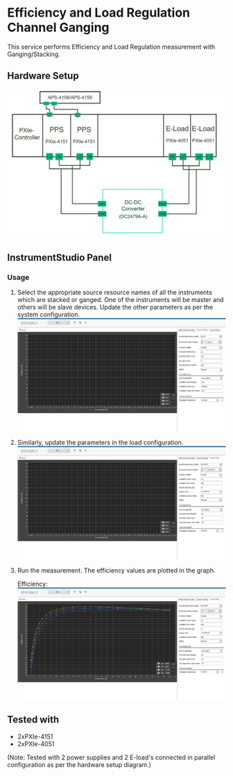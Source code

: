 # Efficiency and Load Regulation Channel Ganging
This service performs Efficiency and Load Regulation measurement with Ganging/Stacking.

## Hardware Setup
  ![alt text](../meas-images/ganging-hw-setup.png)

## InstrumentStudio Panel

### Usage

1. Select the appropriate source resource names of all the instruments which are stacked or ganged. One of the instruments will be master and others will be slave devices. Update the other parameters as per the system configuration.
   ![alt text](../meas-images/efficiency-source-config.png)

2. Similarly, update the parameters in the load configuration.
   ![alt text](../meas-images/efficiency-load-config.png)

3. Run the measurement. The efficiency values are plotted in the graph.
   
   Efficiency:
   ![alt text](../meas-images/efficiency-meas-results.png)

## Tested with
- 2xPXIe-4151
- 2xPXIe-4051

(Note: Tested with 2 power supplies and 2 E-load's connected in parallel configuration as per the hardware setup diagram.)




